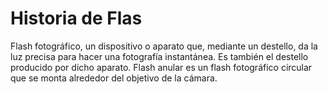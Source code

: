 # Historia de Flas



Flash fotográfico, un dispositivo o aparato que, mediante un destello, da la luz precisa para hacer una fotografía instantánea. Es también el destello producido por dicho aparato.
Flash anular es un flash fotográfico circular que se monta alrededor del objetivo de la cámara.
